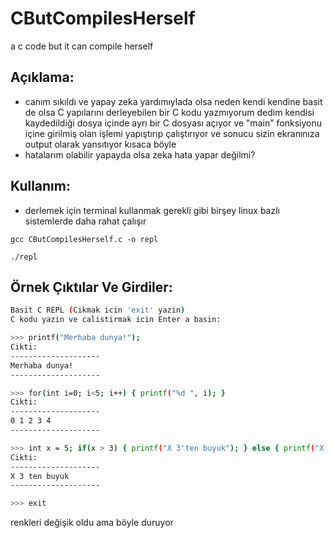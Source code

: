# CButCompilesHerself
a c code but it can compile herself

## Açıklama:
- canım sıkıldı ve yapay zeka yardımıylada olsa neden kendi kendine basit de olsa C yapılarını derleyebilen bir C kodu yazmıyorum dedim kendisi kaydedildiği dosya içinde ayrı bir C dosyası açıyor ve "main" fonksiyonu içine girilmiş olan işlemi yapıştırıp çalıştırıyor ve sonucu sizin ekranınıza output olarak yansıtıyor kısaca böyle
- hatalarım olabilir yapayda olsa zeka hata yapar değilmi?

## Kullanım:
- derlemek için terminal kullanmak gerekli gibi birşey linux bazlı sistemlerde daha rahat çalışır
``` terminal
gcc CButCompilesHerself.c -o repl

./repl
```

## Örnek Çıktılar Ve Girdiler:
``` bash
Basit C REPL (Cikmak icin 'exit' yazin)
C kodu yazin ve calistirmak icin Enter a basin:

>>> printf("Merhaba dunya!");
Cikti:
--------------------
Merhaba dunya!
--------------------

>>> for(int i=0; i<5; i++) { printf("%d ", i); }
Cikti:
--------------------
0 1 2 3 4 
--------------------

>>> int x = 5; if(x > 3) { printf("X 3'ten buyuk"); } else { printf("X 3'ten kucuk"); }
Cikti:
--------------------
X 3 ten buyuk
--------------------

>>> exit
```
renkleri değişik oldu ama böyle duruyor 
